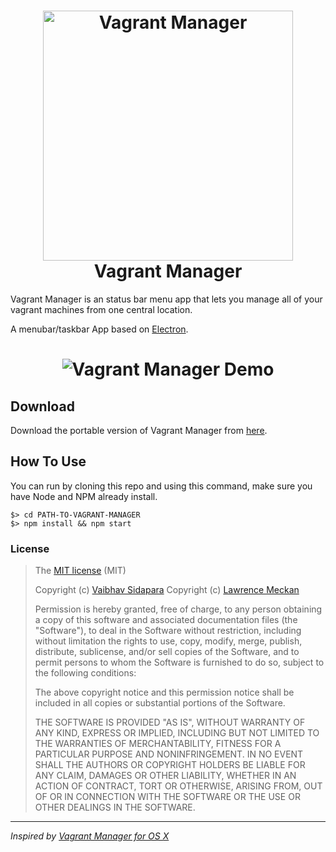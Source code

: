 <h1 align="center">
    <img src="/assets/images/logo.gif" alt="Vagrant Manager" width="400px">
    <br>
    Vagrant Manager
</h1>

Vagrant Manager is an status bar menu app that lets you manage all of your vagrant machines from one central location.

A menubar/taskbar App based on <a href="http://electron.atom.io" target="_blank">Electron</a>.

<h1 align="center">
    <img src="/assets/images/demo.gif" alt="Vagrant Manager Demo">
</h1>

## Download

Download the portable version of Vagrant Manager from [here](https://github.com/absalomedia/vagrant-manager/releases/latest).

## How To Use
You can run by cloning this repo and using this command, make sure you have Node and NPM already install.

```
$> cd PATH-TO-VAGRANT-MANAGER
$> npm install && npm start
```

### License
>The [MIT license](https://opensource.org/licenses/MIT) (MIT)
>
>Copyright (c) [Vaibhav Sidapara](mailto:vaibhav.sidapara@gmail.com)
>Copyright (c) [Lawrence Meckan](http://www.absalom.biz) 
>
>Permission is hereby granted, free of charge, to any person obtaining a copy of this software and associated documentation files (the "Software"), to deal in the Software without restriction, including without limitation the rights to use, copy, modify, merge, publish, distribute, sublicense, and/or sell copies of the Software, and to permit persons to whom the Software is furnished to do so, subject to the following conditions:
>
>The above copyright notice and this permission notice shall be included in all copies or substantial portions of the Software.
>
>THE SOFTWARE IS PROVIDED "AS IS", WITHOUT WARRANTY OF ANY KIND, EXPRESS OR IMPLIED, INCLUDING BUT NOT LIMITED TO THE WARRANTIES OF MERCHANTABILITY, FITNESS FOR A PARTICULAR PURPOSE AND NONINFRINGEMENT. IN NO EVENT SHALL THE AUTHORS OR COPYRIGHT HOLDERS BE LIABLE FOR ANY CLAIM, DAMAGES OR OTHER LIABILITY, WHETHER IN AN ACTION OF CONTRACT, TORT OR OTHERWISE, ARISING FROM, OUT OF OR IN CONNECTION WITH THE SOFTWARE OR THE USE OR OTHER DEALINGS IN THE SOFTWARE.


___
*Inspired by [Vagrant Manager for OS X](http://vagrantmanager.com/)*